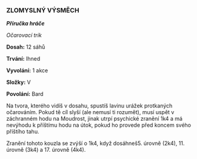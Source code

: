 ### ZLOMYSLNÝ VÝSMĚCH

***Příručka hráče***

*Očarovací trik*

**Dosah:** 12 sáhů

**Trvání:** Ihned

**Vyvolání:** 1 akce

**Složky:** V

**Povolání:** Bard

Na tvora, kterého vidíš v dosahu, spustíš lavinu urážek protkaných očarováním. Pokud tě cíl slyší (ale nemusí ti rozumět), musí uspět v záchranném hodu na Moudrost, jinak utrpí psychické zranění 1k4 a má nevýhodu k příštímu hodu na útok, pokud ho provede před koncem svého příštího tahu.

Zranění tohoto kouzla se zvýší o 1k4, když dosáhneš5. úrovně (2k4), 11. úrovně (3k4) a 17. úrovně (4k4).
